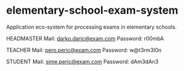 # elementary-school-exam-system
Application eco-system for processing exams in elementary schools.

HEADMASTER
Mail: darko.daric@exam.com
Password: r00mbA

TEACHER
Mail: pero.peric@exam.com 
Password: w@t3rm3l0n

STUDENT
Mail: sime.peric@exam.com
Password: dAm3dAn3
